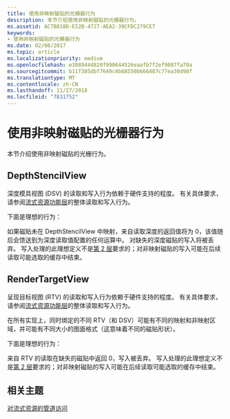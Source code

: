 ```yaml
---
title: 使用非映射磁贴的光栅器行为
description: 本节介绍使用非映射磁贴的光栅器行为。
ms.assetid: AC7B818D-E52B-4727-AEA2-39CFDC279CE7
keywords:
- 使用非映射磁贴的光栅器行为
ms.date: 02/08/2017
ms.topic: article
ms.localizationpriority: medium
ms.openlocfilehash: e3089444820f990644526eaafb7f2ef9007fa70a
ms.sourcegitcommit: b11f305dbf7649c4b68550b666487c77ea30d98f
ms.translationtype: MT
ms.contentlocale: zh-CN
ms.lasthandoff: 11/27/2018
ms.locfileid: "7831752"
---
```

# <a name="span-iddirect3dconceptsrasterizerbehaviorwithnon-mappedtilesspanrasterizer-behavior-with-non-mapped-tiles"></a><span id="direct3dconcepts.rasterizer_behavior_with_non-mapped_tiles"></span>使用非映射磁贴的光栅器行为


本节介绍使用非映射磁贴的光栅行为。

## <a name="span-iddepthstencilviewspanspan-iddepthstencilviewspanspan-iddepthstencilviewspandepthstencilview"></a><span id="DepthStencilView"></span><span id="depthstencilview"></span><span id="DEPTHSTENCILVIEW"></span>DepthStencilView


深度模具视图 (DSV) 的读取和写入行为依赖于硬件支持的程度。 有关具体要求，请参阅[流式资源功能层](streaming-resources-features-tiers.md)的整体读取和写入行为。

下面是理想的行为：

如果磁贴未在 DepthStencilView 中映射，来自读取深度的返回值将为 0，该值随后会馈送到为深度读取值配置的任何运算中。 对缺失的深度磁贴的写入将被丢弃。 写入处理的此理想定义不是[第 2 层](tier-2.md)要求的；对非映射磁贴的写入可能在后续读取可能选取的缓存中结束。

## <a name="span-idrendertargetviewspanspan-idrendertargetviewspanspan-idrendertargetviewspanrendertargetview"></a><span id="RenderTargetView"></span><span id="rendertargetview"></span><span id="RENDERTARGETVIEW"></span>RenderTargetView


呈现目标视图 (RTV) 的读取和写入行为依赖于硬件支持的程度。 有关具体要求，请参阅[流式资源功能层](streaming-resources-features-tiers.md)的整体读取和写入行为。

在所有实现上，同时绑定的不同 RTV（和 DSV）可能有不同的映射和非映射区域，并可能有不同大小的图面格式（这意味着不同的磁贴形状）。

下面是理想的行为：

来自 RTV 的读取在缺失的磁贴中返回 0，写入被丢弃。 写入处理的此理想定义不是[第 2 层](tier-2.md)要求的；对非映射磁贴的写入可能在后续读取可能选取的缓存中结束。

## <a name="span-idrelated-topicsspanrelated-topics"></a><span id="related-topics"></span>相关主题


[对流式资源的管道访问](pipeline-access-to-streaming-resources.md)

 

 




